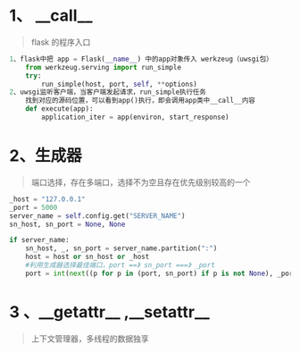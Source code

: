 # 1、 _\_call\_\_

> flask 的程序入口

```python
1、flask中把 app = Flask(__name__) 中的app对象传入 werkzeug（uwsgi包）
    from werkzeug.serving import run_simple
    try:
        run_simple(host, port, self, **options)
2、uwsgi监听客户端，当客户端发起请求，run_simple执行任务
	找到对应的源码位置，可以看到app()执行，即会调用app类中__call__内容
    def execute(app):
        application_iter = app(environ, start_response)

```



# 2、生成器

> 端口选择，存在多端口，选择不为空且存在优先级别较高的一个

```python
_host = "127.0.0.1"
_port = 5000
server_name = self.config.get("SERVER_NAME")
sn_host, sn_port = None, None

if server_name:
    sn_host, _, sn_port = server_name.partition(":")
    host = host or sn_host or _host
    #利用生成器选择最佳端口，port ==》 sn_port ===》 _port
    port = int(next((p for p in (port, sn_port) if p is not None), _port))
```

# 3 、\_\_getattr\_\_ ,_\_setattr\_\_

> 上下文管理器，多线程的数据独享



```python

```

